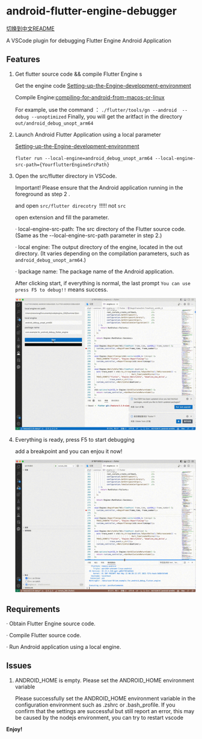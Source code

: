 # android-flutter-engine-debugger  

[切换到中文README](README_CN.md)

 
A VSCode plugin for debugging Flutter Engine Android Application


## Features

1. Get flutter source code && compile Flutter Engine s

    Get the engine code 
    [Setting-up-the-Engine-development-environment](https://github.com/flutter/flutter/wiki/Setting-up-the-Engine-development-environment)

    Compile Engine:[compiling-for-android-from-macos-or-linux](https://github.com/flutter/flutter/wiki/Compiling-the-engine#compiling-for-android-from-macos-or-linux)


    For example, use the command ： `./flutter/tools/gn --android  --debug --unoptimized` 
    Finally, you will get the aritfact in the directory `out/android_debug_unopt_arm64 `


2. Launch Android Flutter Application using a local parameter

    [Setting-up-the-Engine-development-environment](https://github.com/flutter/flutter/wiki/Debugging-the-engine)

    ```fluter run --local-engine=android_debug_unopt_arm64 --local-engine-src-path={YourflutterEngineSrcPath}```

3. Open the src/flutter directory in VSCode.

    Important! Please ensure that the Android application running in the foreground as step 2 .

    and open `src/flutter direcotry `!!!!! not `src`

    open extension and fill the parameter.

    · local-engine-src-path: The src directory of the Flutter source code.(Same as the --local-engine-src-path parameter in step 2.)

    · local engine: The output directory of the engine, located in the out directory. (It varies depending on the compilation parameters, such as `android_debug_unopt_arm64`.)

    · lpackage name: The package name of the Android application.

    After clicking start, if everything is normal, the last prompt `You can use press F5 to debug!!` means success.

    ![Alt Text](./start.gif)


3. Everything is ready, press F5 to start debugging

    add a breakpoint and you can enjou it now!

    ![Alt Text](./debug.gif)


## Requirements

· Obtain Flutter Engine source code.

· Compile Flutter source code.

· Run Android application using a local engine.


## Issues

1. ANDROID_HOME is empty. Please set the ANDROID_HOME environment variable
    
   Please successfully set the ANDROID_HOME environment variable in the configuration environment such as .zshrc or .bash_profile. If you confirm that the settings are successful but still report an error, this may be caused by the nodejs environment, you can try to restart vscode


**Enjoy!**
